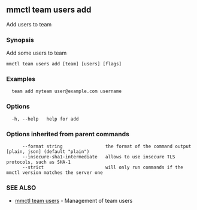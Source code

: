 ## mmctl team users add

Add users to team

### Synopsis

Add some users to team

```
mmctl team users add [team] [users] [flags]
```

### Examples

```
  team add myteam user@example.com username
```

### Options

```
  -h, --help   help for add
```

### Options inherited from parent commands

```
      --format string                the format of the command output [plain, json] (default "plain")
      --insecure-sha1-intermediate   allows to use insecure TLS protocols, such as SHA-1
      --strict                       will only run commands if the mmctl version matches the server one
```

### SEE ALSO

* [mmctl team users](mmctl_team_users.md)	 - Management of team users

